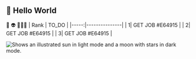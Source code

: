 ## **👋 Hello World**
🧐  👽  🙈🙉🙊
| Rank |     TO_DO     |
|-----:|---------------|
|     1|    GET JOB #E64915    |
|     2|    GET JOB #E64915   |
|     3|    GET JOB  #E64915  |

<picture>
  <source media="(prefers-color-scheme: dark)" srcset="https://www.cdc.gov/diabetes/images/library/features/GettyImages-90695610_Diabetes-Feet.jpg?_=83379">
  <source media="(prefers-color-scheme: light)" srcset="https://www.cdc.gov/diabetes/images/library/features/GettyImages-90695610_Diabetes-Feet.jpg?_=83379">
  <img alt="Shows an illustrated sun in light mode and a moon with stars in dark mode."https://www.cdc.gov/diabetes/images/library/features/GettyImages-90695610_Diabetes-Feet.jpg?_=83379">
</picture>
